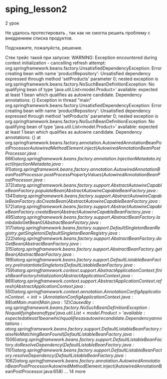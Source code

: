 # sping_lesson2
2 урок

Не удалось протестировать , так как не смогла решить проблему с внедрением списка продуктов. 

Подскажите, пожалуйста, решение.


Стек трейс такой при запуске:
WARNING: Exception encountered during context initialization - cancelling refresh attempt: org.springframework.beans.factory.UnsatisfiedDependencyException: Error creating bean with name 'productRepository': Unsatisfied dependency expressed through method 'setProducts' parameter 0; nested exception is org.springframework.beans.factory.NoSuchBeanDefinitionException: No qualifying bean of type 'java.util.List<model.Product>' available: expected at least 1 bean which qualifies as autowire candidate. Dependency annotations: {}
Exception in thread "main" org.springframework.beans.factory.UnsatisfiedDependencyException: Error creating bean with name 'productRepository': Unsatisfied dependency expressed through method 'setProducts' parameter 0; nested exception is org.springframework.beans.factory.NoSuchBeanDefinitionException: No qualifying bean of type 'java.util.List<model.Product>' available: expected at least 1 bean which qualifies as autowire candidate. Dependency annotations: {}
	at org.springframework.beans.factory.annotation.AutowiredAnnotationBeanPostProcessor$AutowiredMethodElement.inject(AutowiredAnnotationBeanPostProcessor.java:666)
	at org.springframework.beans.factory.annotation.InjectionMetadata.inject(InjectionMetadata.java:91)
	at org.springframework.beans.factory.annotation.AutowiredAnnotationBeanPostProcessor.postProcessPropertyValues(AutowiredAnnotationBeanPostProcessor.java:372)
	at org.springframework.beans.factory.support.AbstractAutowireCapableBeanFactory.populateBean(AbstractAutowireCapableBeanFactory.java:1341)
	at org.springframework.beans.factory.support.AbstractAutowireCapableBeanFactory.doCreateBean(AbstractAutowireCapableBeanFactory.java:572)
	at org.springframework.beans.factory.support.AbstractAutowireCapableBeanFactory.createBean(AbstractAutowireCapableBeanFactory.java:495)
	at org.springframework.beans.factory.support.AbstractBeanFactory.lambda$doGetBean$0(AbstractBeanFactory.java:317)
	at org.springframework.beans.factory.support.DefaultSingletonBeanRegistry.getSingleton(DefaultSingletonBeanRegistry.java:222)
	at org.springframework.beans.factory.support.AbstractBeanFactory.doGetBean(AbstractBeanFactory.java:315)
	at org.springframework.beans.factory.support.AbstractBeanFactory.getBean(AbstractBeanFactory.java:199)
	at org.springframework.beans.factory.support.DefaultListableBeanFactory.preInstantiateSingletons(DefaultListableBeanFactory.java:759)
	at org.springframework.context.support.AbstractApplicationContext.finishBeanFactoryInitialization(AbstractApplicationContext.java:869)
	at org.springframework.context.support.AbstractApplicationContext.refresh(AbstractApplicationContext.java:550)
	at org.springframework.context.annotation.AnnotationConfigApplicationContext.<init>(AnnotationConfigApplicationContext.java:88)
	at Main.main(Main.java:12)
Caused by: org.springframework.beans.factory.NoSuchBeanDefinitionException: No qualifying bean of type 'java.util.List<model.Product>' available: expected at least 1 bean which qualifies as autowire candidate. Dependency annotations: {}
	at org.springframework.beans.factory.support.DefaultListableBeanFactory.raiseNoMatchingBeanFound(DefaultListableBeanFactory.java:1506)
	at org.springframework.beans.factory.support.DefaultListableBeanFactory.doResolveDependency(DefaultListableBeanFactory.java:1101)
	at org.springframework.beans.factory.support.DefaultListableBeanFactory.resolveDependency(DefaultListableBeanFactory.java:1062)
	at org.springframework.beans.factory.annotation.AutowiredAnnotationBeanPostProcessor$AutowiredMethodElement.inject(AutowiredAnnotationBeanPostProcessor.java:658)
	... 14 more
